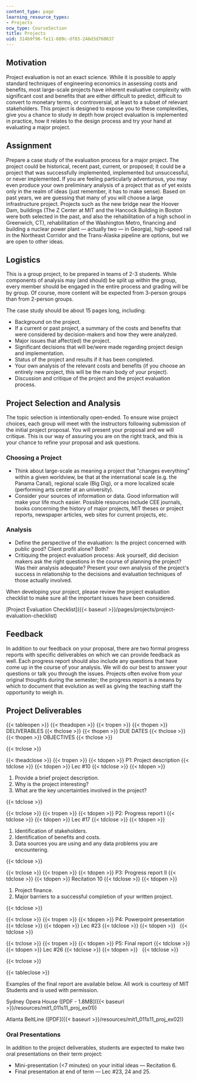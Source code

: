 ```yaml
---
content_type: page
learning_resource_types:
- Projects
ocw_type: CourseSection
title: Projects
uid: 314b9f96-fe11-689c-df83-246d3d760637
---
```


Motivation
----------

Project evaluation is not an exact science. While it is possible to apply standard techniques of engineering economics in assessing costs and benefits, most large-scale projects have inherent evaluative complexity with significant cost and benefits that are either difficult to predict, difficult to convert to monetary terms, or controversial, at least to a subset of relevant stakeholders. This project is designed to expose you to these complexities, give you a chance to study in depth how project evaluation is implemented in practice, how it relates to the design process and try your hand at evaluating a major project.

Assignment
----------

Prepare a case study of the evaluation process for a major project. The project could be historical, recent past, current, or proposed; it could be a project that was successfully implemented, implemented but unsuccessful, or never implemented. If you are feeling particularly adventurous, you may even produce your own preliminary analysis of a project that as of yet exists only in the realm of ideas (just remember, it has to make sense). Based on past years, we are guessing that many of you will choose a large infrastructure project. Projects such as the new bridge near the Hoover Dam, buildings (The Z Center at MIT and the Hancock Building in Boston were both selected in the past, and also the rehabilitation of a high school in Greenwich, CT), rehabilitation of the Washington Metro, financing and building a nuclear power plant — actually two — in Georgia), high-speed rail in the Northeast Corridor and the Trans-Alaska pipeline are options, but we are open to other ideas.

Logistics
---------

This is a group project, to be prepared in teams of 2-3 students. While components of analysis may (and should) be split up within the group, every member should be engaged in the entire process and grading will be by group. Of course, more content will be expected from 3-person groups than from 2-person groups.

The case study should be about 15 pages long, including:

*   Background on the project.
*   If a current or past project, a summary of the costs and benefits that were considered by decision-makers and how they were analyzed.
*   Major issues that affect(ed) the project.
*   Significant decisions that will be/were made regarding project design and implementation.
*   Status of the project and results if it has been completed.
*   Your own analysis of the relevant costs and benefits (if you choose an entirely new project, this will be the main body of your project).
*   Discussion and critique of the project and the project evaluation process.

Project Selection and Analysis
------------------------------

The topic selection is intentionally open-ended. To ensure wise project choices, each group will meet with the instructors following submission of the initial project proposal. You will present your proposal and we will critique. This is our way of assuring you are on the right track, and this is your chance to refine your proposal and ask questions.

### Choosing a Project

*   Think about large-scale as meaning a project that "changes everything" within a given worldview, be that at the international scale (e.g. the Panama Canal), regional scale (Big Dig), or a more localized scale (performing arts center at an university).
*   Consider your sources of information or data. Good information will make your life much easier. Possible resources include CEE journals, books concerning the history of major projects, MIT theses or project reports, newspaper articles, web sites for current projects, etc.

### Analysis

*   Define the perspective of the evaluation: Is the project concerned with public good? Client profit alone? Both?
*   Critiquing the project evaluation process: Ask yourself, did decision makers ask the right questions in the course of planning the project? Was their analysis adequate? Present your own analysis of the project's success in relationship to the decisions and evaluation techniques of those actually involved.

When developing your project, please review the project evaluation checklist to make sure all the important issues have been considered.

[Project Evaluation Checklist]({{< baseurl >}}/pages/projects/project-evaluation-checklist)

Feedback
--------

In addition to our feedback on your proposal, there are two formal progress reports with specific deliverables on which we can provide feedback as well. Each progress report should also include any questions that have come up in the course of your analysis. We will do our best to answer your questions or talk you through the issues. Projects often evolve from your original thoughts during the semester; the progress report is a means by which to document that evolution as well as giving the teaching staff the opportunity to weigh in.

Project Deliverables
--------------------

{{< tableopen >}}
{{< theadopen >}}
{{< tropen >}}
{{< thopen >}}
DELIVERABLES
{{< thclose >}}
{{< thopen >}}
DUE DATES
{{< thclose >}}
{{< thopen >}}
OBJECTIVES
{{< thclose >}}

{{< trclose >}}

{{< theadclose >}}
{{< tropen >}}
{{< tdopen >}}
P1: Project description
{{< tdclose >}}
{{< tdopen >}}
Lec #10
{{< tdclose >}}
{{< tdopen >}}


1.  Provide a brief project description.
2.  Why is the project interesting?
3.  What are the key uncertainties involved in the project?


{{< tdclose >}}

{{< trclose >}}
{{< tropen >}}
{{< tdopen >}}
P2: Progress report I
{{< tdclose >}}
{{< tdopen >}}
Lec #17
{{< tdclose >}}
{{< tdopen >}}


1.  Identification of stakeholders.
2.  Identification of benefits and costs.
3.  Data sources you are using and any data problems you are encountering.


{{< tdclose >}}

{{< trclose >}}
{{< tropen >}}
{{< tdopen >}}
P3: Progress report II
{{< tdclose >}}
{{< tdopen >}}
Recitation 10
{{< tdclose >}}
{{< tdopen >}}


1.  Project finance.
2.  Major barriers to a successful completion of your written project.


{{< tdclose >}}

{{< trclose >}}
{{< tropen >}}
{{< tdopen >}}
P4: Powerpoint presentation
{{< tdclose >}}
{{< tdopen >}}
Lec #23
{{< tdclose >}}
{{< tdopen >}}
 
{{< tdclose >}}

{{< trclose >}}
{{< tropen >}}
{{< tdopen >}}
P5: Final report
{{< tdclose >}}
{{< tdopen >}}
Lec #26
{{< tdclose >}}
{{< tdopen >}}
 
{{< tdclose >}}

{{< trclose >}}

{{< tableclose >}}

Examples of the final report are available below. All work is courtesy of MIT Students and is used with permission.

Sydney Opera House ([PDF - 1.8MB]({{< baseurl >}}/resources/mit1_011s11_proj_ex01))

Atlanta BeltLine ([PDF]({{< baseurl >}}/resources/mit1_011s11_proj_ex02))

### Oral Presentations

In addition to the project deliverables, students are expected to make two oral presentations on their term project:

*   Mini-presentation (\<7 minutes) on your initial ideas — Recitation 6.
*   Final presentation at end of term — Lec #23, 24 and 25.